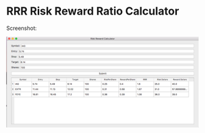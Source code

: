 RRR Risk Reward Ratio Calculator
=================

Screenshot:

![screenshot](https://github.com/paulyasi/rrr/raw/master/screenshot.png "Screenshot")

